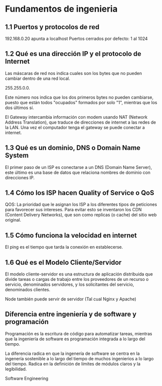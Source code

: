 # Fundamentos de ingenieria



## 1.1 Puertos y protocolos de red

192.168.0.20 apunta a localhost Puertos cerrados por defecto: 1 al 1024

## 1.2 Qué es una dirección IP y el protocolo de Internet

Las máscaras de red nos indica cuales son los bytes que no pueden
cambiar dentro de una red local.

255.255.0.0.

Este número nos indica que los dos primeros bytes no pueden cambiarse,
puesto que están todos "ocupados" formados por solo "1", mientras que
los dos últimos sí.

El Gateway intercambia información con modem usando NAT (Network Address
Translation), que traduce de direcciones de internet a las redes de la
LAN. Una vez el computador tenga el gateway se puede conectar a
internet.

## 1.3 Qué es un dominio, DNS o Domain Name System

El primer paso de un ISP es conectarse a un DNS (Domain Name Server),
este último es una base de datos que relaciona nombres de dominio con
direcciones IP.

## 1.4 Cómo los ISP hacen Quality of Service o QoS

QOS: La prioridad que le asignan los ISP a los diferentes tipos de
peticiones para favorecer sus intereses. Para evitar esto se inventaron
los CDN (Content Delivery Networks), que son como replicas (o cache) del
sitio web original.

## 1.5 Cómo funciona la velocidad en internet

El ping es el tiempo que tarda la conexión en establecerse.

## 1.6 Qué es el Modelo Cliente/Servidor

El modelo cliente-servidor es una estructura de aplicación distribuida que divide tareas o cargas de trabajo entre los proveedores de un recurso o servicio, denominados servidores, y los solicitantes del servicio, denominados clientes.

Node también puede servir de servidor (Tal cual Nginx y Apache)
## Diferencia entre ingeniería y de software y programación

Programación es la escritura de código para automatizar tareas, mientras que la ingeniería de software es programación integrada a lo largo del tiempo.

La diferencia radica en que la ingenería de software se centra en la ingenería sostenible a lo largo del tiempo de muchos ingenierios a lo largo del tiempo. Radica en la definición de límites de módulos claros y la legibilidad.

Software Engineering
